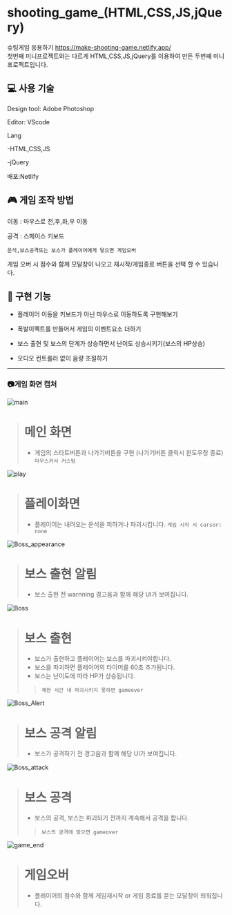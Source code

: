 # shooting_game_(HTML,CSS,JS,jQuery)
슈팅게임 응용하기 https://make-shooting-game.netlify.app/ <br>
첫번째 미니프로젝트와는 다르게 HTML,CSS,JS,jQuery를 이용하여 만든 두번째 미니프로젝트입니다.



## :computer: 사용 기술
Design tool: Adobe Photoshop

Editor: VScode

Lang

-HTML,CSS,JS

-jQuery

배포:Netlify


## :video_game: 게임 조작 방법
이동 : 마우스로 전,후,좌,우 이동

공격 : 스페이스 키보드

`운석,보스공격또는 보스가 플레이어에게 닿으면 게임오버`

게임 오버 시 점수와 함께 모달창이 나오고 재시작/게임종료 버튼을 선택 할 수 있습니다.

## :star2: 구현 기능
- 플레이어 이동을 키보드가 아닌 마우스로 이동하도록 구현해보기

- 폭발이펙트를 만들어서 게임의 이벤트요소 더하기

- 보스 출현 및 보스의 단계가 상승하면서 난이도 상승시키기(보스의 HP상승)

- 오디오 컨트롤러 없이 음량 조절하기

---

### :camera:게임 화면 캡처
![main](https://github.com/sub2nee/shooting_game-js.html.css/assets/121946266/f35aa354-5796-459d-b04d-1a2821a46cfe)

> # 메인 화면
> * 게임의 스타트버튼과 나가기버튼을 구현 (나가기버튼 클릭시 윈도우창 종료)
>  `마우스커서 커스텀`

![play](https://github.com/sub2nee/shooting_game-js.html.css/assets/121946266/96763326-c0e4-443c-95e0-6375ccfe811c)

> # 플레이화면
> * 플레이어는 내려오는 운석을 피하거나 파괴시킵니다.
>  `게임 시작 시 cursor: none`

![Boss_appearance](https://github.com/sub2nee/shooting_game-js.html.css/assets/121946266/bf37f383-8fe1-4c3a-bd04-c9d99388dcee)
> # 보스 출현 알림
> * 보스 출현 전 warnning 경고음과 함께 해당 UI가 보여집니다.
> 

![Boss](https://github.com/sub2nee/shooting_game-js.html.css/assets/121946266/63eacbf6-64ff-4e52-ae0c-29a28feaa70f)
> # 보스 출현
> * 보스가 출현하고 플레이어는 보스를 파괴시켜야합니다.
> * 보스를 파괴하면 플레이어의 타이머를 60초 추가됩니다.
> * 보스는 난이도에 따라 HP가 상승됩니다.
> 
> >`제한 시간 내 파괴시키지 못하면 gameover`

![Boss_Alert](https://github.com/sub2nee/shooting_game-js.html.css/assets/121946266/9270ff94-b1ab-4697-817e-04e7756e3cda)
> # 보스 공격 알림
> * 보스가 공격하기 전 경고음과 함께 해당 UI가 보여집니다.
>

![Boss_attack](https://github.com/sub2nee/shooting_game-js.html.css/assets/121946266/1d6b3350-2cab-4199-8526-f4b42ebb80f4)
> # 보스 공격
> * 보스의 공격, 보스는 파괴되기 전까지 계속해서 공격을 합니다.
> 
> >`보스의 공격에 맞으면 gameover`

![game_end](https://github.com/sub2nee/shooting_game-js.html.css/assets/121946266/07ce0356-a00f-4dd8-89de-0dd0f33a32d2)
> # 게임오버
> * 플레이어의 점수와 함께 게임재시작 or 게임 종료를 묻는 모달창이 띄워집니다.
> 
